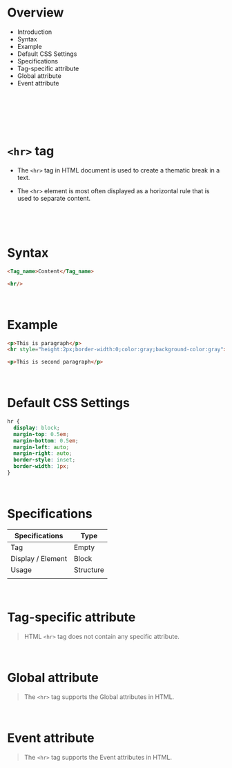 # Overview

- Introduction
- Syntax
- Example
- Default CSS Settings
- Specifications
- Tag-specific attribute
- Global attribute
- Event attribute

&nbsp;

&nbsp;

&nbsp;

# `<hr>` tag

- The `<hr>` tag in HTML document is used to create a thematic break in a text.

- The `<hr>` element is most often displayed as a horizontal rule that is used to separate content.

&nbsp;

&nbsp;

# Syntax

```html
<Tag_name>Content</Tag_name> 

<hr/>
```

&nbsp;

# Example

```html
<p>This is paragraph</p> 
<hr style="height:2px;border-width:0;color:gray;background-color:gray">

<p>This is second paragraph</p>
```

&nbsp;

# Default CSS Settings

```css
hr {
  display: block;
  margin-top: 0.5em;
  margin-bottom: 0.5em;
  margin-left: auto;
  margin-right: auto;
  border-style: inset;
  border-width: 1px;
}
```

&nbsp;

# Specifications

| Specifications    | Type      |
| ----------------- | --------- |
| Tag               | Empty  |
| Display / Element | Block     |
| Usage             | Structure |
|                   |           |

&nbsp;

# Tag-specific attribute

> HTML `<hr>` tag does not contain any specific attribute.

&nbsp;

# Global attribute

> The `<hr>` tag supports the Global attributes in HTML.

&nbsp;

# Event attribute

> The `<hr>` tag supports the Event attributes in HTML.

